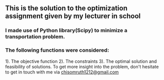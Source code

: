 ## This is the solution to the optimization assignment given by my lecturer in school
### I made use of Python library(Scipy) to minimize a transportation problem.
### The following functions were considered:
1). The objective function
2). The constraints
3). The optimal solution and feasibility of solutions.
To get more insight into the problem, don't hesitate to get in touch with me via chisomruth1212@gmail.com
